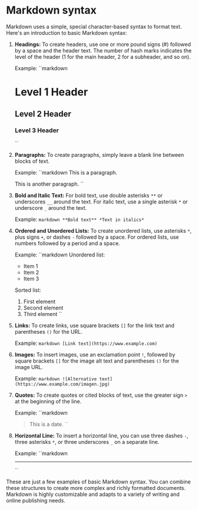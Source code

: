 # Markdown syntax

Markdown uses a simple, special character-based syntax to format text. Here's an introduction to basic Markdown syntax:

1. **Headings:**
   To create headers, use one or more pound signs (#) followed by a space and the header text. The number of hash marks indicates the level of the header (1 for the main header, 2 for a subheader, and so on).

   Example:
   ``markdown

   # Level 1 Header

   ## Level 2 Header

   ### Level 3 Header

   ``

2. **Paragraphs:**
   To create paragraphs, simply leave a blank line between blocks of text.

   Example:
   ``markdown
   This is a paragraph.

   This is another paragraph.
   ``

3. **Bold and Italic Text:**
   For bold text, use double asterisks `**` or underscores `__` around the text. For italic text, use a single asterisk `*` or underscore `_` around the text.

   Example:
   `markdown
**Bold text**
*Text in italics*
`

4. **Ordered and Unordered Lists:**
   To create unordered lists, use asterisks `*`, plus signs `+`, or dashes `-` followed by a space. For ordered lists, use numbers followed by a period and a space.

   Example:
   ``markdown
   Unordered list:

   - Item 1
   - Item 2
   - Item 3

   Sorted list:

   1. First element
   2. Second element
   3. Third element
      ``

5. **Links:**
   To create links, use square brackets `[]` for the link text and parentheses `()` for the URL.

   Example:
   `markdown
[Link text](https://www.example.com)
`

6. **Images:**
   To insert images, use an exclamation point `!`, followed by square brackets `[]` for the image alt text and parentheses `()` for the image URL.

   Example:
   `markdown
![Alternative text](https://www.example.com/imagen.jpg)
`

7. **Quotes:**
   To create quotes or cited blocks of text, use the greater sign `>` at the beginning of the line.

   Example:
   ``markdown

   > This is a date.
   > ``

8. **Horizontal Line:**
   To insert a horizontal line, you can use three dashes `-`, three asterisks `*`, or three underscores `_` on a separate line.

   Example:
   ``markdown

   ***

   ``

These are just a few examples of basic Markdown syntax. You can combine these structures to create more complex and richly formatted documents. Markdown is highly customizable and adapts to a variety of writing and online publishing needs.
